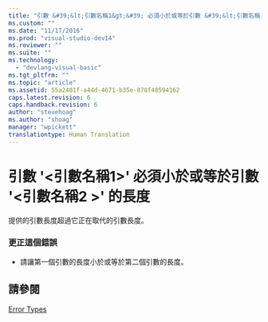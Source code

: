 ```yaml
---
title: "引數 &#39;&lt;引數名稱1&gt;&#39; 必須小於或等於引數 &#39;&lt;引數名稱2 &gt;&#39; 的長度 | Microsoft Docs"
ms.custom: ""
ms.date: "11/17/2016"
ms.prod: "visual-studio-dev14"
ms.reviewer: ""
ms.suite: ""
ms.technology: 
  - "devlang-visual-basic"
ms.tgt_pltfrm: ""
ms.topic: "article"
ms.assetid: 55a2401f-a44d-4671-b35e-878f48594162
caps.latest.revision: 6
caps.handback.revision: 6
author: "stevehoag"
ms.author: "shoag"
manager: "wpickett"
translationtype: Human Translation
---
```

# 引數 &#39;&lt;引數名稱1&gt;&#39; 必須小於或等於引數 &#39;&lt;引數名稱2 &gt;&#39; 的長度
提供的引數長度超過它正在取代的引數長度。  
  
### 更正這個錯誤  
  
-   請讓第一個引數的長度小於或等於第二個引數的長度。  
  
## 請參閱  
 [Error Types](../../visual-basic/programming-guide/language-features/error-types.md)
